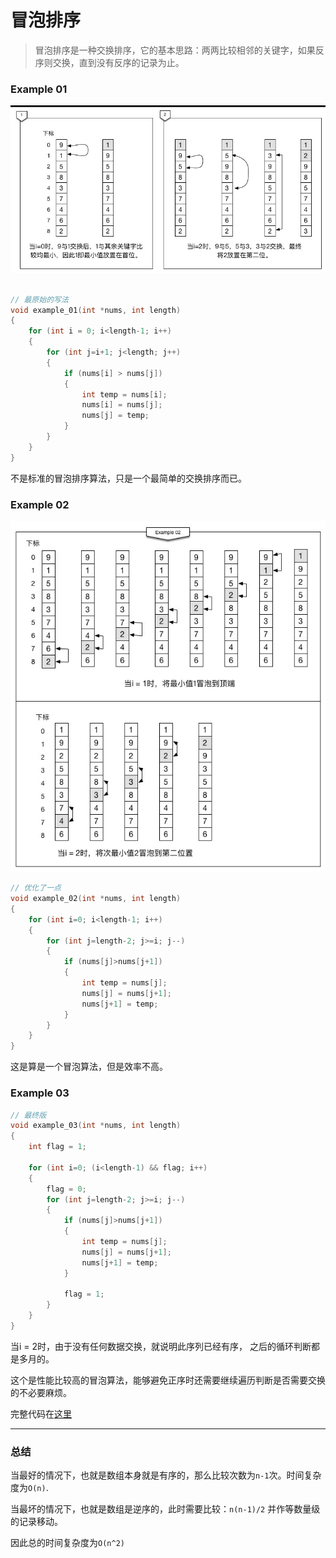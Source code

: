 # 冒泡排序

> 冒泡排序是一种交换排序，它的基本思路：两两比较相邻的关键字，如果反序则交换，直到没有反序的记录为止。

### Example 01

![image description](./images/冒泡排序_01.jpg)

```C

// 最原始的写法
void example_01(int *nums, int length)
{
    for (int i = 0; i<length-1; i++)
    {
        for (int j=i+1; j<length; j++)
        {
            if (nums[i] > nums[j])
            {
                int temp = nums[i];
                nums[i] = nums[j];
                nums[j] = temp;
            }
        }
    }
}
```

不是标准的冒泡排序算法，只是一个最简单的交换排序而已。

### Example 02

![image description](./images/冒泡排序_02.jpg)

```C
// 优化了一点
void example_02(int *nums, int length)
{
    for (int i=0; i<length-1; i++)
    {
        for (int j=length-2; j>=i; j--)
        {
            if (nums[j]>nums[j+1])
            {
                int temp = nums[j];
                nums[j] = nums[j+1];
                nums[j+1] = temp;
            }
        }
    }
}
```

这是算是一个冒泡算法，但是效率不高。

### Example 03


```C
// 最终版
void example_03(int *nums, int length)
{
    int flag = 1;
    
    for (int i=0; (i<length-1) && flag; i++)
    {
        flag = 0;
        for (int j=length-2; j>=i; j--)
        {
            if (nums[j]>nums[j+1])
            {
                int temp = nums[j];
                nums[j] = nums[j+1];
                nums[j+1] = temp;
            }
            
            flag = 1;
        }
    }
}
```

当i = 2时，由于没有任何数据交换，就说明此序列已经有序， 之后的循环判断都是多月的。

这个是性能比较高的冒泡算法，能够避免正序时还需要继续遍历判断是否需要交换的不必要麻烦。

完整代码在[这里](./code/冒泡排序)

---

### 总结

当最好的情况下，也就是数组本身就是有序的，那么比较次数为`n-1`次。时间复杂度为`O(n)`.

当最坏的情况下，也就是数组是逆序的，此时需要比较：`n(n-1)/2`
 并作等数量级的记录移动。
 
 因此总的时间复杂度为`O(n^2)`